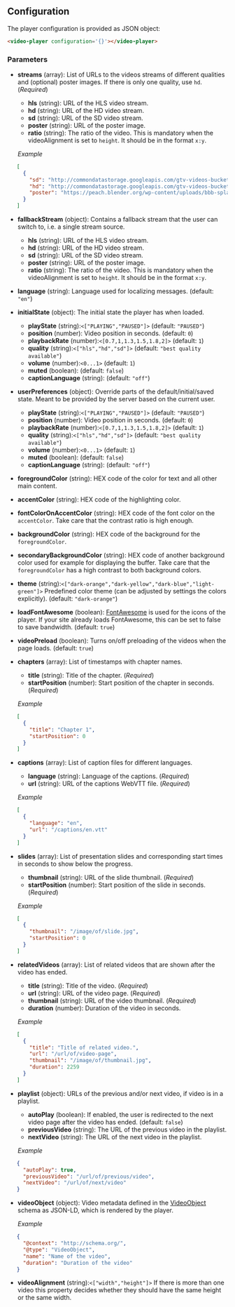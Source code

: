 ## Configuration

The player configuration is provided as JSON object:
```html
<video-player configuration='{}'></video-player>
```

### Parameters
<!-- DO NOT REMOVE BEGIN-SECTION/END-SECTION COMMENTS. -->
<!-- THEY ARE USED FOR GENERATING PARAMETERS DOCS FROM SCHEMA. -->
<!-- BEGIN-SECTION CONFIGURATION -->
* **streams** (array): List of URLs to the videos streams of different qualities and (optional) poster images. If there is only one quality, use `hd`. (*Required*)
   * **hls** (string): URL of the HLS video stream.
   * **hd** (string): URL of the HD video stream.
   * **sd** (string): URL of the SD video stream.
   * **poster** (string): URL of the poster image.
   * **ratio** (string): The ratio of the video. This is mandatory when the videoAlignment is set to `height`. It should be in the format `x:y`.

   *Example*
```JSON
   [
     {
       "sd": "http://commondatastorage.googleapis.com/gtv-videos-bucket/sample/BigBuckBunny.mp4",
       "hd": "http://commondatastorage.googleapis.com/gtv-videos-bucket/sample/BigBuckBunny.mp4",
       "poster": "https://peach.blender.org/wp-content/uploads/bbb-splash.png"
     }
   ]
```
* **fallbackStream** (object): Contains a fallback stream that the user can switch to, i.e. a single stream source.
   * **hls** (string): URL of the HLS video stream.
   * **hd** (string): URL of the HD video stream.
   * **sd** (string): URL of the SD video stream.
   * **poster** (string): URL of the poster image.
   * **ratio** (string): The ratio of the video. This is mandatory when the videoAlignment is set to `height`. It should be in the format `x:y`.
* **language** (string): Language used for localizing messages. (default: `"en"`)
* **initialState** (object): The initial state the player has when loaded.
   * **playState** (string):`<["PLAYING","PAUSED"]>` (default: `"PAUSED"`)
   * **position** (number): Video position in seconds. (default: `0`)
   * **playbackRate** (number):`<[0.7,1,1.3,1.5,1.8,2]>` (default: `1`)
   * **quality** (string):`<["hls","hd","sd"]>` (default: `"best quality available"`)
   * **volume** (number):`<0...1>` (default: `1`)
   * **muted** (boolean): (default: `false`)
   * **captionLanguage** (string): (default: `"off"`)
* **userPreferences** (object): Override parts of the default/initial/saved state. Meant to be provided by the server based on the current user.
   * **playState** (string):`<["PLAYING","PAUSED"]>` (default: `"PAUSED"`)
   * **position** (number): Video position in seconds. (default: `0`)
   * **playbackRate** (number):`<[0.7,1,1.3,1.5,1.8,2]>` (default: `1`)
   * **quality** (string):`<["hls","hd","sd"]>` (default: `"best quality available"`)
   * **volume** (number):`<0...1>` (default: `1`)
   * **muted** (boolean): (default: `false`)
   * **captionLanguage** (string): (default: `"off"`)
* **foregroundColor** (string): HEX code of the color for text and all other main content.
* **accentColor** (string): HEX code of the highlighting color.
* **fontColorOnAccentColor** (string): HEX code of the font color on the `accentColor`. Take care that the contrast ratio is high enough.
* **backgroundColor** (string): HEX code of the background for the `foregroundColor`.
* **secondaryBackgroundColor** (string): HEX code of another background color used for example for displaying the buffer. Take care that the `foregroundColor` has a high contrast to both background colors.
* **theme** (string):`<["dark-orange","dark-yellow","dark-blue","light-green"]>` Predefined color theme (can be adjusted by settings the colors explicitly). (default: `"dark-orange"`)
* **loadFontAwesome** (boolean): [FontAwesome](http://fontawesome.io) is used for the icons of the player. If your site already loads FontAwesome, this can be set to false to save bandwidth. (default: `true`)
* **videoPreload** (boolean): Turns on/off preloading of the videos when the page loads. (default: `true`)
* **chapters** (array): List of timestamps with chapter names.
   * **title** (string): Title of the chapter. (*Required*)
   * **startPosition** (number): Start position of the chapter in seconds. (*Required*)

   *Example*
```JSON
   [
     {
       "title": "Chapter 1",
       "startPosition": 0
     }
   ]
```
* **captions** (array): List of caption files for different languages.
   * **language** (string): Language of the captions. (*Required*)
   * **url** (string): URL of the captions WebVTT file. (*Required*)

   *Example*
```JSON
   [
     {
       "language": "en",
       "url": "/captions/en.vtt"
     }
   ]
```
* **slides** (array): List of presentation slides and corresponding start times in seconds to show below the progress.
   * **thumbnail** (string): URL of the slide thumbnail. (*Required*)
   * **startPosition** (number): Start position of the slide in seconds. (*Required*)

   *Example*
```JSON
   [
     {
       "thumbnail": "/image/of/slide.jpg",
       "startPosition": 0
     }
   ]
```
* **relatedVideos** (array): List of related videos that are shown after the video has ended.
   * **title** (string): Title of the video. (*Required*)
   * **url** (string): URL of the video page. (*Required*)
   * **thumbnail** (string): URL of the video thumbnail. (*Required*)
   * **duration** (number): Duration of the video in seconds.

   *Example*
```JSON
   [
     {
       "title": "Title of related video.",
       "url": "/url/of/video-page",
       "thumbnail": "/image/of/thumbnail.jpg",
       "duration": 2259
     }
   ]
```
* **playlist** (object): URLs of the previous and/or next video, if video is in a playlist.
   * **autoPlay** (boolean): If enabled, the user is redirected to the next video page after the video has ended. (default: `false`)
   * **previousVideo** (string): The URL of the previous video in the playlist.
   * **nextVideo** (string): The URL of the next video in the playlist.

   *Example*
```JSON
   {
     "autoPlay": true,
     "previousVideo": "/url/of/previous/video",
     "nextVideo": "/url/of/next/video"
   }
```
* **videoObject** (object): Video metadata defined in the [VideoObject](http://schema.org/VideoObject) schema as JSON-LD, which is rendered by the player.

   *Example*
```JSON
   {
     "@context": "http://schema.org/",
     "@type": "VideoObject",
     "name": "Name of the video",
     "duration": "Duration of the video"
   }
```
* **videoAlignment** (string):`<["width","height"]>` If there is more than one video this property decides whether they should have the same height or the same width.
<!-- END-SECTION CONFIGURATION -->

